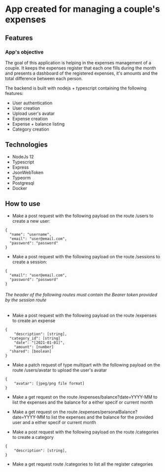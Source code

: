 
# App created for managing a couple's expenses

## Features

### App's objective

The goal of this application is helping in the expenses management of a couple. It keeps the expenses register that each one fills during the month and presents a dashboard of the registered expenses, it's amounts and the total difference between each person.


 The backend is built with nodejs + typescript containing the following features:

* User authentication
* User creation
* Upload user's avatar
* Expense creation
* Expense + balance listing
* Category creation

## Technologies

* NodeJs 12
* Typescript
* Express
* JsonWebToken
* Typeorm
* Postgresql
* Docker

## How to use

* Make a post request with the following payload on the route /users to create a new user:
```
{
  "name": "username",
  "email": "user@email.com",
  "password": "password"
}
```

* Make a post request with the following payload on the route /sessions to create a session:
```
{
  "email": "user@email.com",
  "password": "password"
}
```

###### The header of the following routes must contain the Bearer token provided by the session route

* Make a post request with the following payload on the route /expenses to create an expense

```
{
	"description": [string],
  "category_id": [string]
	"date": "[2021-01-01]",
	"amount": [number]
  "shared": [boolean]
}
```

* Make a patch request of type multipart with the following payload on the route /users/avatar to upload the user's avatar

```
{
	"avatar": [jpeg/png file format]
}
```

* Make a get request on the route /expenses/balance?date=YYYY-MM to list the expenses and the balance for a either specif or current month

* Make a get request on the route /expenses/personalBalance?date=YYYY-MM to list the expenses and the balance for the provided user and a either specif or current month


* Make a post request with the following payload on the route /categories to create a category

```
{
	"description": [string],
}
```

* Make a get request route /categories to list all the register categories
